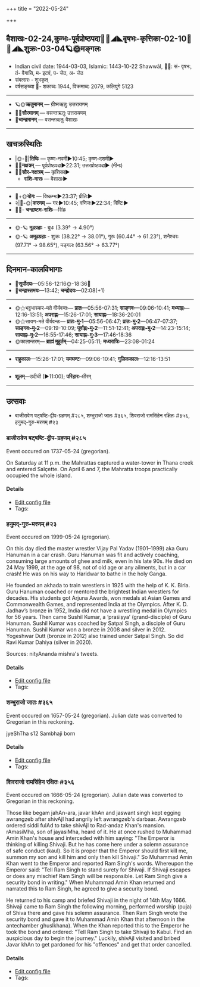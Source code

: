 +++
title = "2022-05-24"

+++
## वैशाखः-02-24,कुम्भः-पूर्वप्रोष्ठपदा🌛🌌◢◣वृषभः-कृत्तिका-02-10🌌🌞◢◣शुक्रः-03-04🪐🌞मङ्गलः
- Indian civil date: 1944-03-03, Islamic: 1443-10-22 Shawwāl, 🌌🌞: सं- वृषभः, तं- वैगासि, म- इटवं, प- जेठ, अ- जेठ
- संवत्सरः - शुभकृत्
- वर्षसङ्ख्या 🌛- शकाब्दः 1944, विक्रमाब्दः 2079, कलियुगे 5123
___________________
- 🪐🌞**ऋतुमानम्** — ग्रीष्मऋतुः उत्तरायणम्
- 🌌🌞**सौरमानम्** — वसन्तऋतुः उत्तरायणम्
- 🌛**चान्द्रमानम्** — वसन्तऋतुः वैशाखः
___________________


## खचक्रस्थितिः
- |🌞-🌛|**तिथिः** — कृष्ण-नवमी►10:45; कृष्ण-दशमी►  
- 🌌🌛**नक्षत्रम्** — पूर्वप्रोष्ठपदा►22:31; उत्तरप्रोष्ठपदा► (मीनः)  
- 🌌🌞**सौर-नक्षत्रम्** — कृत्तिका►  
  - **राशि-मासः** — वैशाखः► 
___________________
- 🌛+🌞**योगः** — विष्कम्भः►23:37; प्रीतिः►  
- २|🌛-🌞|**करणम्** — गरः►10:45; वणिजः►22:34; विष्टिः►  
- 🌌🌛- **चन्द्राष्टम-राशिः**—सिंहः  
___________________
- 🌞-🪐 **मूढग्रहाः** - बुधः (3.39° → 4.90°)
- 🌞-🪐 **अमूढग्रहाः** - शुक्रः (38.22° → 38.01°), गुरुः (60.44° → 61.23°), शनैश्चरः (97.71° → 98.65°), मङ्गलः (63.56° → 63.77°)
___________________


## दिनमान-कालविभागाः
- 🌅**सूर्योदयः**—05:56-12:16🌞️-18:36🌇  
- 🌛**चन्द्रास्तमयः**—13:42; **चन्द्रोदयः**—02:08(+1)  
___________________
- 🌞⚝भट्टभास्कर-मते वीर्यवन्तः— **प्रातः**—05:56-07:31; **साङ्गवः**—09:06-10:41; **मध्याह्नः**—12:16-13:51; **अपराह्णः**—15:26-17:01; **सायाह्नः**—18:36-20:01  
- 🌞⚝सायण-मते वीर्यवन्तः— **प्रातः-मु॰1**—05:56-06:47; **प्रातः-मु॰2**—06:47-07:37; **साङ्गवः-मु॰2**—09:19-10:09; **पूर्वाह्णः-मु॰2**—11:51-12:41; **अपराह्णः-मु॰2**—14:23-15:14; **सायाह्नः-मु॰2**—16:55-17:46; **सायाह्नः-मु॰3**—17:46-18:36  
- 🌞कालान्तरम्— **ब्राह्मं मुहूर्तम्**—04:25-05:11; **मध्यरात्रिः**—23:08-01:24  
___________________
- **राहुकालः**—15:26-17:01; **यमघण्टः**—09:06-10:41; **गुलिककालः**—12:16-13:51  
___________________
- **शूलम्**—उदीची (►11:00); **परिहारः**–क्षीरम्  
___________________

## उत्सवाः
- बाजीरावेण षट्षष्टि-द्वीप-ग्रहणम् #२८५, शम्भुराजो जातः #३६५, शिवराजो रामसिंहेन रक्षितः #३५६, हनुमद्-गुरु-मरणम् #२३
### बाजीरावेण षट्षष्टि-द्वीप-ग्रहणम् #२८५

Event occured on 1737-05-24 (gregorian). 

On Saturday at 11 p.m. the Mahrattas captured a water-tower in Thana creek and entered Salçette. On April 6 and 7,  the Mahratta troops practically occupied the whole island.

#### Details
- [Edit config file](https://github.com/jyotisham/adyatithi/blob/master/mahApuruSha/xatra-later/gregorian/day/05/24/bAjIrAveNa_ShaTshaShTi-dvIpa-grahaNam.toml)
- Tags: 


### हनुमद्-गुरु-मरणम् #२३

Event occured on 1999-05-24 (gregorian). 

On this day died the master wrestler Vijay Pal Yadav (1901–1999) aka Guru Hanuman in a car crash. Guru Hanuman was fit and actively coaching, consuming large amounts of ghee and milk, even in his late 90s. He died on 24 May 1999, at the age of 98, not of old age or any ailments, but in a car crash! He was on his way to Haridwar to bathe in the holy Ganga.

He founded an akhada to train wrestlers in 1925 with the help of K. K. Birla. Guru Hanuman coached or mentored the brightest Indian wrestlers for decades. His students got Arjuna Awards, won medals at Asian Games and Commonwealth Games, and represented India at the Olympics. After K. D. Jadhav’s bronze in 1952, India did not have a wrestling medal in Olympics for 56 years. Then came Sushil Kumar, a ‘praśiṣya’ (grand-disciple) of Guru Hanuman. Sushil Kumar was coached by Satpal Singh, a disciple of Guru Hanuman. Sushil Kumar won a bronze in 2008 and silver in 2012. Yogeshwar Dutt (bronze in 2012) also trained under Satpal Singh. So did Ravi Kumar Dahiya (silver in 2020).

Sources: nityAnanda mishra's tweets.

#### Details
- [Edit config file](https://github.com/jyotisham/adyatithi/blob/master/mahApuruSha/xatra-later/gregorian/day/05/24/hanumad-guru-maraNam.toml)
- Tags: 


### शम्भुराजो जातः #३६५

Event occured on 1657-05-24 (gregorian). Julian date was converted to Gregorian in this reckoning. 

jyeShTha s12 Sambhaji born

#### Details
- [Edit config file](https://github.com/jyotisham/adyatithi/blob/master/mahApuruSha/xatra-later/julian/day/05/14/shambhurAjo_jAtaH.toml)
- Tags: 


### शिवराजो रामसिंहेन रक्षितः #३५६

Event occured on 1666-05-24 (gregorian). Julian date was converted to Gregorian in this reckoning. 

Those like begam jahAn-ara, javar khAn and jaswant singh kept egging awrangzeb after shivAjI had angrily left awrangzeb's darbaar. Awrangzeb ordered siddi fulAd to take shivAjI to Rad-andaz Khan's mansion. rAmasiMha, son of jayasiMha, heard of it. He at once rushed to Muhammad Amin Khan's house and interceded with him saying: "The Emperor is thinking of killing Shivaji. But he has come here under a solemn assurance of safe conduct (kaul). So it is proper that the Emperor should first kill me, summon my son and kill him and only then kill Shivaji." So Muhammad Amin Khan went to the Emperor and reported Ram Singh's words. Whereupon the Emperor said: "Tell Ram Singh to stand surety for Shivaji. If Shivaji escapes or does any mischief Ram Singh will be responsible. Let Ram Singh give a security bond in writing." When Muhammad Amin Khan returned and narrated this to Ram Singh, he agreed to give a security bond.

He returned to his camp and briefed Shivaji in the night of 14th May 1666. Shivaji came to Ram Singh the following morning, performed worship (puja) of Shiva there and gave his solemn assurance. Then Ram Singh wrote the security bond and gave it to Muhammad Amin Khan that afternoon in the antechamber ghuslkhana). When the Khan reported this to the Emperor he took the bond and ordered: "Tell Ram Singh to take Shivaji to Kabul. Find an auspicious day to begin the journey." Luckily, shivAjI visited and bribed Javar khAn to get pardoned for his "offences" and get that order cancelled.

#### Details
- [Edit config file](https://github.com/jyotisham/adyatithi/blob/master/mahApuruSha/xatra-later/julian/day/05/14/shivarAjo_rAmasiMhena_raxitaH.toml)
- Tags: 


